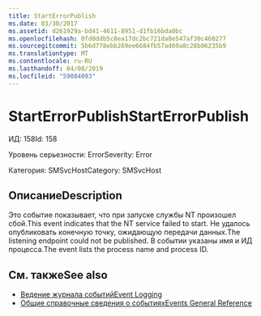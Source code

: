 ```yaml
---
title: StartErrorPublish
ms.date: 03/30/2017
ms.assetid: d261929a-bd41-4611-8951-d1fb16bda0bc
ms.openlocfilehash: 0fd0ddb5c8ea17dc2bc721da8e547af30c460277
ms.sourcegitcommit: 5b6d778ebb269ee6684fb57ad69a8c28b06235b9
ms.translationtype: MT
ms.contentlocale: ru-RU
ms.lasthandoff: 04/08/2019
ms.locfileid: "59084093"
---
```

# <a name="starterrorpublish"></a><span data-ttu-id="6b17b-102">StartErrorPublish</span><span class="sxs-lookup"><span data-stu-id="6b17b-102">StartErrorPublish</span></span>
<span data-ttu-id="6b17b-103">ИД: 158</span><span class="sxs-lookup"><span data-stu-id="6b17b-103">Id: 158</span></span>  
  
 <span data-ttu-id="6b17b-104">Уровень серьезности: Error</span><span class="sxs-lookup"><span data-stu-id="6b17b-104">Severity: Error</span></span>  
  
 <span data-ttu-id="6b17b-105">Категория: SMSvcHost</span><span class="sxs-lookup"><span data-stu-id="6b17b-105">Category: SMSvcHost</span></span>  
  
## <a name="description"></a><span data-ttu-id="6b17b-106">Описание</span><span class="sxs-lookup"><span data-stu-id="6b17b-106">Description</span></span>  
 <span data-ttu-id="6b17b-107">Это событие показывает, что при запуске службы NT произошел сбой.</span><span class="sxs-lookup"><span data-stu-id="6b17b-107">This event indicates that the NT service failed to start.</span></span> <span data-ttu-id="6b17b-108">Не удалось опубликовать конечную точку, ожидающую передачи данных.</span><span class="sxs-lookup"><span data-stu-id="6b17b-108">The listening endpoint could not be published.</span></span> <span data-ttu-id="6b17b-109">В событии указаны имя и ИД процесса.</span><span class="sxs-lookup"><span data-stu-id="6b17b-109">The event lists the process name and process ID.</span></span>  
  
## <a name="see-also"></a><span data-ttu-id="6b17b-110">См. также</span><span class="sxs-lookup"><span data-stu-id="6b17b-110">See also</span></span>

- [<span data-ttu-id="6b17b-111">Ведение журнала событий</span><span class="sxs-lookup"><span data-stu-id="6b17b-111">Event Logging</span></span>](../../../../../docs/framework/wcf/diagnostics/event-logging/index.md)
- [<span data-ttu-id="6b17b-112">Общие справочные сведения о событиях</span><span class="sxs-lookup"><span data-stu-id="6b17b-112">Events General Reference</span></span>](../../../../../docs/framework/wcf/diagnostics/event-logging/events-general-reference.md)

